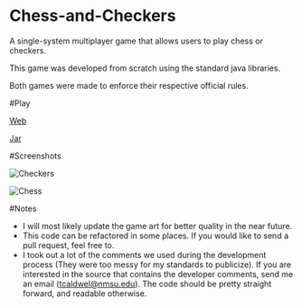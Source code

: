 Chess-and-Checkers
==================

A single-system multiplayer game that allows users to play chess or checkers.

This game was developed from scratch using the standard java libraries.

Both games were made to enforce their respective official rules.

#Play

[Web](taycaldwell.org/CCApplet.html)

[Jar](https://dl.dropboxusercontent.com/s/vhwd8rp07ftnrpg/chess-checkers-game.jar?dl=1&token_hash=AAE4530I8JEuQoYMaTDrkMpiVhZ6770y_z78JTVlsktAMg)

#Screenshots

![Checkers](http://i.imgur.com/w9gigAL.png)


![Chess](http://i.imgur.com/zsVKUOo.png)

#Notes
- I will most likely update the game art for better quality in the near future.
- This code can be refactored in some places. If you would like to send a pull request, feel free to.
- I took out a lot of the comments we used during the development process (They were too messy for my standards to publicize). If you are interested in the source that contains the developer comments, send me an email (tcaldwel@nmsu.edu). The code should be pretty straight forward, and readable otherwise.



